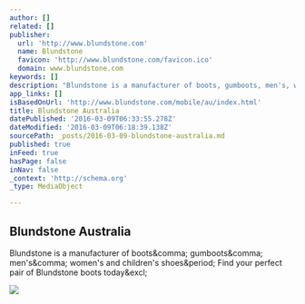 ```yaml
---
author: []
related: []
publisher:
  url: 'http://www.blundstone.com'
  name: Blundstone
  favicon: 'http://www.blundstone.com/favicon.ico'
  domain: www.blundstone.com
keywords: []
description: "Blundstone is a manufacturer of boots, gumboots, men's, women's and children's shoes. Find your perfect pair of Blundstone boots today!"
app_links: []
isBasedOnUrl: 'http://www.blundstone.com/mobile/au/index.html'
title: Blundstone Australia
datePublished: '2016-03-09T06:33:55.278Z'
dateModified: '2016-03-09T06:18:39.138Z'
sourcePath: _posts/2016-03-09-blundstone-australia.md
published: true
inFeed: true
hasPage: false
inNav: false
_context: 'http://schema.org'
_type: MediaObject

---
```

<article style=""><h1>Blundstone Australia</h1><p>Blundstone is a manufacturer of boots&amp;comma; gumboots&amp;comma; men's&amp;comma; women's and children's shoes&amp;period; Find your perfect pair of Blundstone boots today&amp;excl;</p><img src="http://www.blundstone.com/images/catalogues/accessories.jpg" /></article>